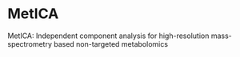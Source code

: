 # MetICA
MetICA: Independent component analysis for high-resolution mass-spectrometry based non-targeted metabolomics
